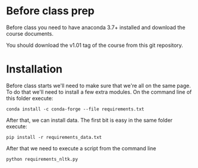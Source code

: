 # Before class prep

Before class you need to have anaconda 3.7+ installed and download the course documents.

You should download the v1.01 tag of the course from this git repository.

# Installation

Before class starts we'll need to make sure that we're all on the same page. To do that we'll need
to install a few extra modules. On the command line of this folder execute:

`conda install -c conda-forge --file requirements.txt`

After that, we can install data. The first bit is easy in the same folder execute:

`pip install -r requirements_data.txt`

After that we need to execute a script from the command line

`python requirements_nltk.py`

